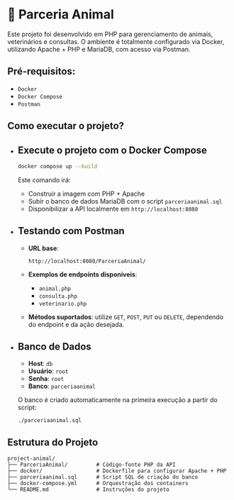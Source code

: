 # 🐾 Parceria Animal

Este projeto foi desenvolvido em PHP para gerenciamento de animais, veterinários e consultas. O ambiente é totalmente configurado via Docker, utilizando Apache + PHP e MariaDB, com acesso via Postman.

## Pré-requisitos:

- `Docker`
- `Docker Compose`
- `Postman`

## Como executar o projeto?

- ## Execute o projeto com o Docker Compose

  ```bash
  docker compose up --build
  ```

  Este comando irá:
  
  * Construir a imagem com PHP + Apache
  * Subir o banco de dados MariaDB com o script `parceriaanimal.sql`
  * Disponibilizar a API localmente em `http://localhost:8080`

- ## Testando com Postman

  * **URL base**:
  
    ```
    http://localhost:8080/ParceriaAnimal/
    ```
  
  * **Exemplos de endpoints disponíveis**:
  
    * `animal.php`
    * `consulta.php`
    * `veterinario.php`
  
  * **Métodos suportados**: utilize `GET`, `POST`, `PUT` ou `DELETE`, dependendo do endpoint e da ação desejada.

- ## Banco de Dados

  * **Host**: `db`
  * **Usuário**: `root`
  * **Senha**: `root`
  * **Banco**: `parceriaanimal`
  
  O banco é criado automaticamente na primeira execução a partir do script:
  
  ```
  ./parceriaanimal.sql
  ```

## Estrutura do Projeto

```
project-animal/
├── ParceriaAnimal/         # Código-fonte PHP da API
├── docker/                 # Dockerfile para configurar Apache + PHP
├── parceriaanimal.sql      # Script SQL de criação do banco
├── docker-compose.yml      # Orquestração dos containers
└── README.md               # Instruções do projeto
```
